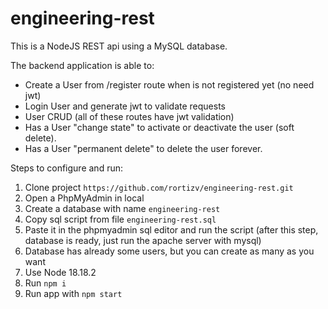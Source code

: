 # engineering-rest

This is a NodeJS REST api using a MySQL database.

The backend application is able to:
- Create a User from /register route when is not registered yet (no need jwt)
- Login User and generate jwt to validate requests
- User CRUD (all of these routes have jwt validation)
- Has a User "change state" to activate or deactivate the user (soft delete).
- Has a User "permanent delete" to delete the user forever.



Steps to configure and run:
1. Clone project ```https://github.com/rortizv/engineering-rest.git```
2. Open a PhpMyAdmin in local
3. Create a database with name ```engineering-rest```
4. Copy sql script from file ```engineering-rest.sql```
5. Paste it in the phpmyadmin sql editor and run the script (after this step, database is ready, just run the apache server with mysql)
6. Database has already some users, but you can create as many as you want
7. Use Node 18.18.2
8. Run ```npm i```
9. Run app with ```npm start```
